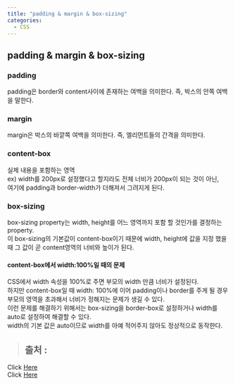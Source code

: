 ```yaml
---
title: "padding & margin & box-sizing"
categories:
  - CSS
---
```


## padding & margin & box-sizing

### padding
padding은 border와 content사이에 존재하는 여백을 의미한다.
즉, 박스의 안쪽 여백을 말한다.

### margin
margin은 박스의 바깥쪽 여백을 의미한다.
즉, 엘리먼트들의 간격을 의미한다.

### content-box
실제 내용을 포함하는 영역<br>
ex) width를 200px로 설정했다고 할지라도 전체 너비가 200px이 되는 것이 아닌,<br>
여기에 padding과 border-width가 더해져서 그려지게 된다.

### box-sizing
box-sizing property는 width, height를 어느 영역까지 포함 할 것인가를 결정하는 property.<br>
이 box-sizing의 기본값이 content-box이기 때문에 width, height에 값을 지정 했을때 그 값이 곧 content영역의 너비와 높이가 된다.

#### content-box에서 width:100%일 때의 문제
CSS에서 width 속성을 100%로 주면 부모의 width 만큼 너비가 설정된다.<br>
하지만 content-box일 때 width: 100%에 이어 padding이나 border를 주게 될 경우 부모의 영역을 초과해서 너비가 정해지는 문제가 생길 수 있다.<br>
이런 문제를 해결하기 위해서는 box-sizing을 border-box로 설정하거나 width를 auto로 설정하여 해결할 수 있다.<br>
width의 기본 값은 auto이므로 width를 아예 적어주지 않아도 정상적으로 동작한다.


> ## 출처 :
<!-- Link -->
Click [Here](https://seungwoohong.tistory.com/25)<br>
Click [Here](https://ofcourse.kr/css-course/box-sizing-%EC%86%8D%EC%84%B1)





